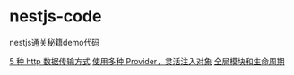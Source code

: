 # nestjs-code
nestjs通关秘籍demo代码

[5 种 http 数据传输方式](https://github.com/zengkaiz/nestjs-code/tree/main/five-transmission-method)
[使用多种 Provider，灵活注入对象](https://github.com/zengkaiz/nestjs-code/tree/main/five-transmission-method)
[全局模块和生命周期](https://github.com/zengkaiz/nestjs-code/tree/main/global-and-lifecycle-v2)

